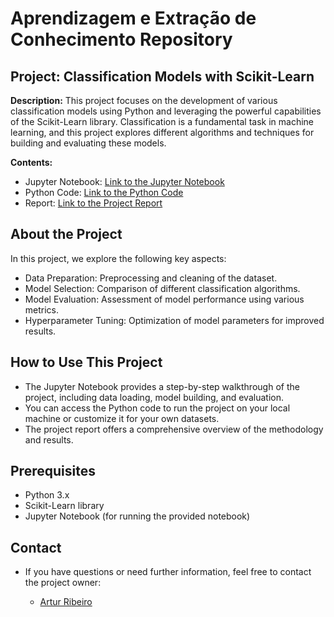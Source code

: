 # Aprendizagem e Extração de Conhecimento Repository

## Project: Classification Models with Scikit-Learn

**Description:**
This project focuses on the development of various classification models using Python and leveraging the powerful capabilities of the Scikit-Learn library. Classification is a fundamental task in machine learning, and this project explores different algorithms and techniques for building and evaluating these models.

**Contents:**
- Jupyter Notebook: [Link to the Jupyter Notebook](insert_link_here)
- Python Code: [Link to the Python Code](insert_link_here)
- Report: [Link to the Project Report](insert_link_here)

## About the Project

In this project, we explore the following key aspects:

- Data Preparation: Preprocessing and cleaning of the dataset.
- Model Selection: Comparison of different classification algorithms.
- Model Evaluation: Assessment of model performance using various metrics.
- Hyperparameter Tuning: Optimization of model parameters for improved results.

## How to Use This Project

- The Jupyter Notebook provides a step-by-step walkthrough of the project, including data loading, model building, and evaluation.
- You can access the Python code to run the project on your local machine or customize it for your own datasets.
- The project report offers a comprehensive overview of the methodology and results.

## Prerequisites

- Python 3.x
- Scikit-Learn library
- Jupyter Notebook (for running the provided notebook)


## Contact

- If you have questions or need further information, feel free to contact the project owner:

  - [Artur Ribeiro](artur.silvaribeiro@hotmail.com)